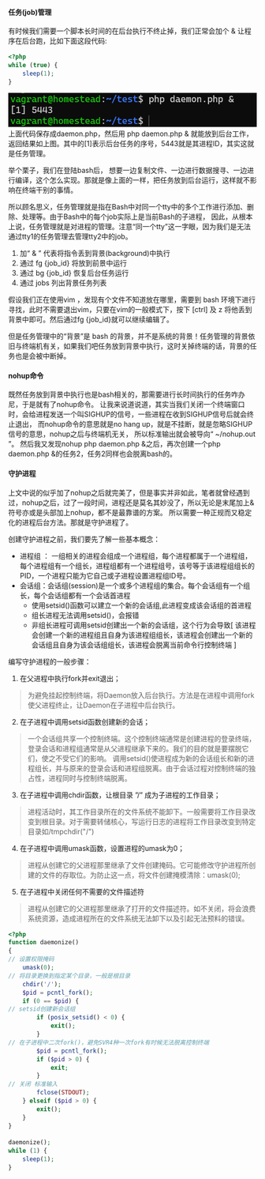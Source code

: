 #### 任务(job)管理
有时候我们需要一个脚本长时间的在后台执行不终止掉，我们正常会加个 & 让程序在后台跑，比如下面这段代码:
```php
<?php
while (true) {
    sleep(1);
}
``` 

![img1](./img/img1.png)  
上面代码保存成daemon.php，然后用 php daemon.php & 就能放到后台工作，返回结果如上图。其中的[1]表示后台任务的序号，5443就是其进程ID，其实这就是任务管理。  

举个栗子，我们在登陆bash后， 想要一边复制文件、一边进行数据搜寻、一边进行编译，这个怎么实现。那就是像上面的一样，把任务放到后台运行，这样就不影响在终端干别的事情。

所以顾名思义，任务管理就是指在Bash中对同一个tty中的多个工作进行添加、删除、处理等。由于Bash中的每个job实际上是当前Bash的子进程，
因此，从根本上说，任务管理就是对进程的管理。注意“同一个tty”这一字眼，因为我们是无法通过tty1的任务管理去管理tty2中的job。
1. 加“ & ” 代表将指令丢到背景(background)中执行
2. 通过 fg {job_id} 将放到前景中运行
3. 通过 bg {job_id} 恢复后台任务运行
4. 通过 jobs 列出背景任务列表

假设我们正在使用vim ，发现有个文件不知道放在哪里，需要到 bash 环境下进行寻找，此时不需要退出vim，只要在vim的一般模式下，按下 [ctrl] 及 z 将他丢到背景中即可。然后通过fg {job_id}就可以继续编辑了。

但是任务管理中的“背景”是 bash 的背景，并不是系统的背景！任务管理的背景依旧与终端机有关，如果我们吧任务放到背景中执行，这时关掉终端的话，背景的任务也是会被中断掉。

#### nohup命令
既然任务放到背景中执行也是bash相关的，那需要进行长时间执行的任务咋办尼，于是就有了nohup命令。
让我来说道说道，其实当我们关闭一个终端窗口时，会给进程发送一个叫SIGHUP的信号，一些进程在收到SIGHUP信号后就会终止退出，
而nohup命令的意思就是no hang up，就是不挂断，就是忽略SIGHUP信号的意思，nohup之后与终端机无关， 所以标准输出就会被导向“ ~/nohup.out ”。
然后我又发现nohup php daemon.php &之后，再次创建一个php daemon.php &的任务2，任务2同样也会脱离bash的。

#### 守护进程
上文中说的似乎加了nohup之后就完美了，但是事实并非如此，笔者就曾经遇到过，nohup之后，过了一段时间，进程还是莫名其妙没了，所以无论是末尾加上&符号亦或是头部加上nohup，都不是最靠谱的方案。
所以需要一种正规而又稳定化的进程后台方法。那就是守护进程了。

创建守护进程之前，我们要先了解一些基本概念：
- 进程组 ： 一组相关的进程会组成一个进程组，每个进程都属于一个进程组，每个进程组有一个组长，进程组都有一个进程组号，该号等于该进程组组长的PID，一个进程只能为它自己或子进程设置进程组ID号。
- 会话组：会话组(session)是一个或多个进程组的集合。每个会话组有一个组长，每个会话组都有一个会话首进程
  - 使用setsid()函数可以建立一个新的会话组,此进程变成该会话组的首进程
  - 组长进程无法调用setsid()，会报错
  - 非组长进程可调用setsid创建出一个新的会话组，这个行为会导致[ 该进程会创建一个新的进程组且自身为该进程组组长，该进程会创建出一个新的会话组且自身为该会话组组长，该进程会脱离当前命令行控制终端 ]

编写守护进程的一般步骤：
1. 在父进程中执行fork并exit退出；
> 为避免挂起控制终端，将Daemon放入后台执行。方法是在进程中调用fork使父进程终止，让Daemon在子进程中后台执行。
2. 在子进程中调用setsid函数创建新的会话；
> 一个会话组共享一个控制终端。这个控制终端通常是创建进程的登录终端，登录会话和进程组通常是从父进程继承下来的。我们的目的就是要摆脱它们，使之不受它们的影响。
> 调用setsid()使进程成为新的会话组长和新的进程组长，并与原来的登录会话和进程组脱离。由于会话过程对控制终端的独占性，进程同时与控制终端脱离。
3. 在子进程中调用chdir函数，让根目录 ”/” 成为子进程的工作目录；
> 进程活动时，其工作目录所在的文件系统不能卸下。一般需要将工作目录改变到根目录。对于需要转储核心，写运行日志的进程将工作目录改变到特定目录如/tmpchdir("/") 
4. 在子进程中调用umask函数，设置进程的umask为0；
> 进程从创建它的父进程那里继承了文件创建掩码。它可能修改守护进程所创建的文件的存取位。为防止这一点，将文件创建掩模清除：umask(0);
5. 在子进程中关闭任何不需要的文件描述符
> 进程从创建它的父进程那里继承了打开的文件描述符。如不关闭，将会浪费系统资源，造成进程所在的文件系统无法卸下以及引起无法预料的错误。
```php
<?php
function daemonize()
{
// 设置权限掩码
    umask(0);
// 将目录更换到指定某个目录，一般是根目录
    chdir('/');
    $pid = pcntl_fork();
    if (0 == $pid) {
// setsid创建新会话组
        if (posix_setsid() < 0) {
            exit();
        }
// 在子进程中二次fork()，避免SVR4种一次fork有时候无法脱离控制终端
        $pid = pcntl_fork();
        if ($pid > 0) {
            exit;
        }
// 关闭 标准输入
        fclose(STDOUT);
    } elseif ($pid > 0) {
        exit();
    }
}

daemonize();
while (1) {
    sleep(1);
}

```